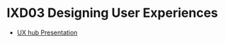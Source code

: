 IXD03 Designing User Experiences
======================================

- [UX hub Presentation](https://github.com/elliethompson/ux-hub-presentation/blob/master/ux-hub-presentation.pdf)
